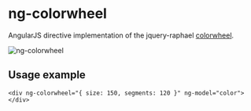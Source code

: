 # ng-colorwheel

AngularJS directive implementation of the jquery-raphael [colorwheel](https://github.com/jweir/colorwheel).

![ng-colorwheel](https://cloud.githubusercontent.com/assets/4481570/7785874/84b7de1e-01a7-11e5-8d41-58cc71041bb9.jpg)

## Usage example

```
<div ng-colorwheel="{ size: 150, segments: 120 }" ng-model="color"></div>
```
